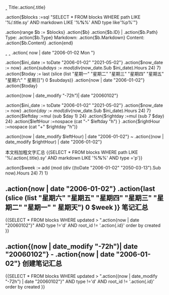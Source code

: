 ‸<!------------------模板变量-------------------------->
Title:.action{.title}

<!-- 这个返回的是一个block列表 ，"$blocks :="变量语法-->

.action{$blocks :=sql "SELECT * FROM blocks WHERE path LIKE '%/.title.sy' AND markdown LIKE '%**%**%' AND type like'%p%'"}

<!-- 模板sql查询循环语法 -->
.action{range $b := $blocks}
.action{$b}
.action{$b.ID} | .action{$b.Path} 
Type: .action{$b.Type}
Markdown: .action{$b.Markdown} 
Content: .action{$b.Content} 
.action{end}
<!-- 循环结束 -->


<!-------------------模板日期相关-------------------------->

‸<!-- 返回今天日期和星期 英文 -->
‸
.action{ now | date "2006-01-02  Mon "}

<!-- 返回今天日期和星期 中文 -->
.action{$ini_date := toDate "2006-01-02" "2021-05-02"}
.action{$now_date := now}
.action{$subdays := mod (div ($now_date.Sub $ini_date).Hours 24) 7}
.action{$today := last (slice (list "星期一" "星期二" "星期三" "星期四" "星期五" "星期六" " 星期日") 0 $subdays)}
.action{now | date "2006-01-02"} .action{$today}



<!-- 返回今天过去几天,date_modify好像只能接收小时吗-->
.action{(now | date_modify "-72h")| date "20060102"}

<!-- 返回这一周的日期范围-->
.action{$ini_date := toDate "2006-01-02" "2021-05-02"}
.action{$now_date := now}
.action{$day := mod (div ($now_date.Sub $ini_date).Hours 24) 7}
.action{$leftday :=mul (sub $day 1)  24}
.action{$rightday :=mul (sub 7 $day) 24}
.action{$leftHour :=nospace (cat "-" $leftday "h") }
.action{$rightHour :=nospace (cat "+" $rightday "h")}

.action{(now | date_modify $leftHour) | date "2006-01-02"} ~ .action{(now | date_modify $rightHour) | date "2006-01-02"}




<!------------------模板嵌入-------------------------->
<!-- 模板块嵌入例子1：本文档加粗文字汇总（D大说这里会加一个sql函数，直接查询加粗-->
本文档加粗文字汇总
{{SELECT * FROM blocks WHERE path LIKE '%/.action{.title}.sy' AND markdown LIKE '%**%**%' AND type ='p'}}
<!-- END -->

<!-- 模板块嵌入例子2：查询今天更新的所有笔记，root_id != '.action{.id}'排除了查询页面的内容 -->
.action{$week := add (mod (div ((toDate "2006-01-02" "2050-03-13").Sub now).Hours 24) 7) 1}
## .action{now | date "2006-01-02"} .action{last (slice (list "星期六" "星期五" "星期四" "星期三" "星期二" "星期一" " 星期天") 0 $week )} 笔记汇总

{{SELECT * FROM blocks WHERE updated > ".action{now | date "20060102"}" AND type !='d' AND root_id != '.action{.id}' order by created }}
<!-- END -->

<!-- 模板块嵌入例子3：查询近3天更新的所有笔记，date_modify "-72h" 是调用函数=当前时间-h -->
## .action{(now | date_modify "-72h")| date "20060102"} -  .action{now | date "2006-01-02"} 创建笔记汇总

{{SELECT * FROM blocks WHERE updated > ".action{(now | date_modify "-72h") | date "20060102"}" AND type !='d' AND root_id != '.action{.id}' order by created }}
<!--END-->